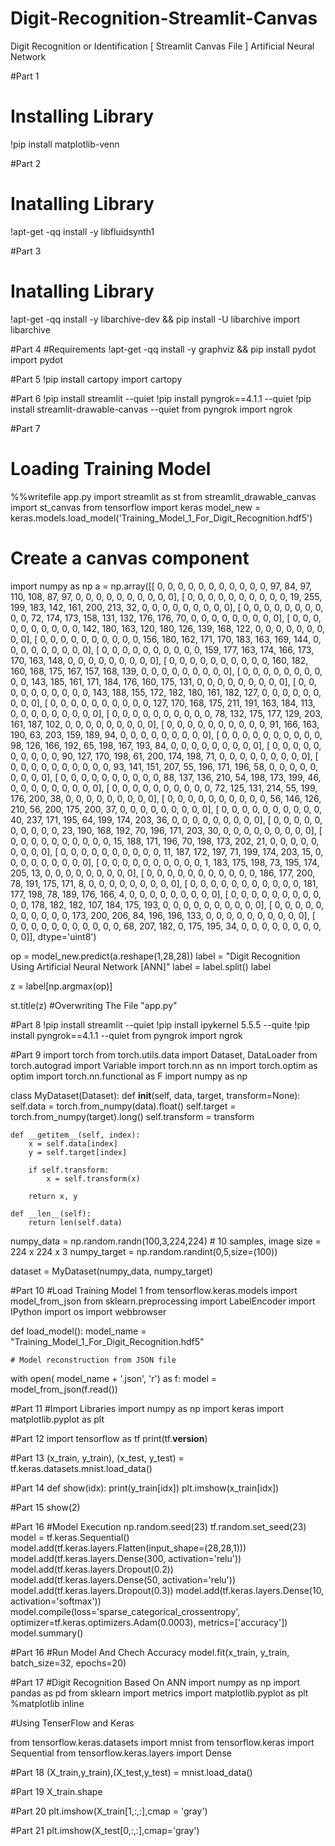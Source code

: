 # Digit-Recognition-Streamlit-Canvas    
Digit Recognition or Identification [ Streamlit Canvas File ] Artificial Neural Network

#Part 1
# Installing Library
!pip install matplotlib-venn

#Part 2
# Inatalling Library
!apt-get -qq install -y libfluidsynth1

#Part 3
# Inatalling Library
!apt-get -qq install -y libarchive-dev && pip install -U libarchive
import libarchive

#Part 4
#Requirements
!apt-get -qq install -y graphviz && pip install pydot
import pydot

#Part 5
!pip install cartopy
import cartopy

#Part 6
!pip install streamlit --quiet
!pip install pyngrok==4.1.1 --quiet
!pip install streamlit-drawable-canvas --quiet
from pyngrok import ngrok

#Part 7
# Loading Training Model
%%writefile app.py
import streamlit as st
from streamlit_drawable_canvas import st_canvas
from tensorflow import keras
model_new = keras.models.load_model('Training_Model_1_For_Digit_Recognition.hdf5')

# Create a canvas component
import numpy as np
a = np.array([[  0,   0,   0,   0,   0,   0,   0,   0,   0,   0,   0,  97,  84,
         97, 110, 108,  87,  97,   0,   0,   0,   0,   0,   0,   0,   0,
          0,   0],
       [  0,   0,   0,   0,   0,   0,   0,   0,   0,   0,  19, 255, 199,
        183, 142, 161, 200, 213,  32,   0,   0,   0,   0,   0,   0,   0,
          0,   0],
       [  0,   0,   0,   0,   0,   0,   0,   0,   0,   0,  72, 174, 173,
        158, 131, 132, 176, 176,  70,   0,   0,   0,   0,   0,   0,   0,
          0,   0],
       [  0,   0,   0,   0,   0,   0,   0,   0,   0,   0, 142, 180, 163,
        120, 180, 126, 139, 168, 122,   0,   0,   0,   0,   0,   0,   0,
          0,   0],
       [  0,   0,   0,   0,   0,   0,   0,   0,   0,   0, 156, 180, 162,
        171, 170, 183, 163, 169, 144,   0,   0,   0,   0,   0,   0,   0,
          0,   0],
       [  0,   0,   0,   0,   0,   0,   0,   0,   0,   0, 159, 177, 163,
        174, 166, 173, 170, 163, 148,   0,   0,   0,   0,   0,   0,   0,
          0,   0],
       [  0,   0,   0,   0,   0,   0,   0,   0,   0,   0, 160, 182, 160,
        168, 175, 167, 157, 168, 139,   0,   0,   0,   0,   0,   0,   0,
          0,   0],
       [  0,   0,   0,   0,   0,   0,   0,   0,   0,   0, 143, 185, 161,
        171, 184, 176, 160, 175, 131,   0,   0,   0,   0,   0,   0,   0,
          0,   0],
       [  0,   0,   0,   0,   0,   0,   0,   0,   0,   0, 143, 188, 155,
        172, 182, 180, 161, 182, 127,   0,   0,   0,   0,   0,   0,   0,
          0,   0],
       [  0,   0,   0,   0,   0,   0,   0,   0,   0,   0, 127, 170, 168,
        175, 211, 191, 163, 184, 113,   0,   0,   0,   0,   0,   0,   0,
          0,   0],
       [  0,   0,   0,   0,   0,   0,   0,   0,   0,   0,  78, 132, 175,
        177, 129, 203, 161, 187, 102,   0,   0,   0,   0,   0,   0,   0,
          0,   0],
       [  0,   0,   0,   0,   0,   0,   0,   0,   0,   0,  91, 166, 163,
        190,  63, 203, 159, 189,  94,   0,   0,   0,   0,   0,   0,   0,
          0,   0],
       [  0,   0,   0,   0,   0,   0,   0,   0,   0,   0,  98, 126, 166,
        192,  65, 198, 167, 193,  84,   0,   0,   0,   0,   0,   0,   0,
          0,   0],
       [  0,   0,   0,   0,   0,   0,   0,   0,   0,   0,  90, 127, 170,
        198,  61, 200, 174, 198,  71,   0,   0,   0,   0,   0,   0,   0,
          0,   0],
       [  0,   0,   0,   0,   0,   0,   0,   0,   0,   0,  93, 141, 151,
        207,  55, 196, 171, 196,  58,   0,   0,   0,   0,   0,   0,   0,
          0,   0],
       [  0,   0,   0,   0,   0,   0,   0,   0,   0,   0,  88, 137, 136,
        210,  54, 198, 173, 199,  46,   0,   0,   0,   0,   0,   0,   0,
          0,   0],
       [  0,   0,   0,   0,   0,   0,   0,   0,   0,   0,  72, 125, 131,
        214,  55, 199, 176, 200,  38,   0,   0,   0,   0,   0,   0,   0,
          0,   0],
       [  0,   0,   0,   0,   0,   0,   0,   0,   0,   0,  56, 146, 126,
        210,  56, 200, 175, 200,  37,   0,   0,   0,   0,   0,   0,   0,
          0,   0],
       [  0,   0,   0,   0,   0,   0,   0,   0,   0,   0,  40, 237, 171,
        195,  64, 199, 174, 203,  36,   0,   0,   0,   0,   0,   0,   0,
          0,   0],
       [  0,   0,   0,   0,   0,   0,   0,   0,   0,   0,  23, 190, 168,
        192,  70, 196, 171, 203,  30,   0,   0,   0,   0,   0,   0,   0,
          0,   0],
       [  0,   0,   0,   0,   0,   0,   0,   0,   0,   0,  15, 188, 171,
        196,  70, 198, 173, 202,  21,   0,   0,   0,   0,   0,   0,   0,
          0,   0],
       [  0,   0,   0,   0,   0,   0,   0,   0,   0,   0,  11, 187, 172,
        197,  71, 199, 174, 203,  15,   0,   0,   0,   0,   0,   0,   0,
          0,   0],
       [  0,   0,   0,   0,   0,   0,   0,   0,   0,   0,   1, 183, 175,
        198,  73, 195, 174, 205,  13,   0,   0,   0,   0,   0,   0,   0,
          0,   0],
       [  0,   0,   0,   0,   0,   0,   0,   0,   0,   0,   0, 186, 177,
        200,  78, 191, 175, 171,   8,   0,   0,   0,   0,   0,   0,   0,
          0,   0],
       [  0,   0,   0,   0,   0,   0,   0,   0,   0,   0,   0, 181, 177,
        198,  78, 189, 176, 166,   4,   0,   0,   0,   0,   0,   0,   0,
          0,   0],
       [  0,   0,   0,   0,   0,   0,   0,   0,   0,   0,   0, 178, 182,
        182, 107, 184, 175, 193,   0,   0,   0,   0,   0,   0,   0,   0,
          0,   0],
       [  0,   0,   0,   0,   0,   0,   0,   0,   0,   0,   0, 173, 200,
        206,  84, 196, 196, 133,   0,   0,   0,   0,   0,   0,   0,   0,
          0,   0],
       [  0,   0,   0,   0,   0,   0,   0,   0,   0,   0,   0,  68, 207,
        182,   0, 175, 195,  34,   0,   0,   0,   0,   0,   0,   0,   0,
          0,   0]], dtype='uint8')

op = model_new.predict(a.reshape(1,28,28))
label = "Digit Recognition Using Artificial Neural Network [ANN]"
label = label.split()
label

z = label[np.argmax(op)]

st.title(z)
#Overwriting The File "app.py"

#Part 8
!pip install streamlit --quiet
!pip install ipykernel 5.5.5 --quite
!pip install pyngrok==4.1.1 --quiet
from pyngrok import ngrok

#Part 9
import torch
from torch.utils.data import Dataset, DataLoader
from torch.autograd import Variable
import torch.nn as nn
import torch.optim as optim
import torch.nn.functional as F
import numpy as np

class MyDataset(Dataset):
    def __init__(self, data, target, transform=None):
        self.data = torch.from_numpy(data).float()
        self.target = torch.from_numpy(target).long()
        self.transform = transform

    def __getitem__(self, index):
        x = self.data[index]
        y = self.target[index]

        if self.transform:
            x = self.transform(x)

        return x, y

    def __len__(self):
        return len(self.data)

numpy_data = np.random.randn(100,3,224,224) # 10 samples, image size = 224 x 224 x 3
numpy_target = np.random.randint(0,5,size=(100))

dataset = MyDataset(numpy_data, numpy_target)


#Part 10
#Load Training Model 1
from tensorflow.keras.models import model_from_json
from sklearn.preprocessing import LabelEncoder
import IPython
import os
import webbrowser 

def load_model():
    model_name = "Training_Model_1_For_Digit_Recognition.hdf5"

    # Model reconstruction from JSON file
   with open( model_name + '.json', 'r') as f:
        model = model_from_json(f.read())
        
        
#Part 11
#Import Libraries
import numpy as np
import keras
import matplotlib.pyplot as plt


#Part 12
import tensorflow as tf
print(tf.__version__)

#Part 13
(x_train, y_train), (x_test, y_test) = tf.keras.datasets.mnist.load_data()

#Part 14
def show(idx):
    print(y_train[idx])
    plt.imshow(x_train[idx])
  
#Part 15
show(2)

#Part 16
#Model Execution
np.random.seed(23)
tf.random.set_seed(23)
model = tf.keras.Sequential()
model.add(tf.keras.layers.Flatten(input_shape=(28,28,1)))
model.add(tf.keras.layers.Dense(300, activation='relu'))
model.add(tf.keras.layers.Dropout(0.2))
model.add(tf.keras.layers.Dense(50, activation='relu'))
model.add(tf.keras.layers.Dropout(0.3))
model.add(tf.keras.layers.Dense(10, activation='softmax'))
model.compile(loss='sparse_categorical_crossentropy',
              optimizer=tf.keras.optimizers.Adam(0.0003),
              metrics=['accuracy'])
model.summary()


#Part 16
#Run Model And Chech Accuracy
model.fit(x_train, y_train, batch_size=32, epochs=20)

#Part 17
#Digit Recognition Based On ANN
import numpy as np
import pandas as pd
from sklearn import metrics
import matplotlib.pyplot as plt
%matplotlib inline

#Using TenserFlow and Keras

from tensorflow.keras.datasets import mnist
from tensorflow.keras import Sequential
from tensorflow.keras.layers import Dense

#Part 18
(X_train,y_train),(X_test,y_test) = mnist.load_data()

#Part 19
X_train.shape

#Part 20
plt.imshow(X_train[1,:,:],cmap = 'gray')

#Part 21
plt.imshow(X_test[0,:,:],cmap='gray')










